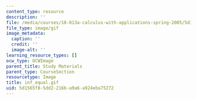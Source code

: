 ```yaml
---
content_type: resource
description: ''
file: /media/courses/18-013a-calculus-with-applications-spring-2005/5d1565f85dd2216ba9a6a924eba75272_inf_equal.gif
file_type: image/gif
image_metadata:
  caption: ''
  credit: ''
  image-alt: ''
learning_resource_types: []
ocw_type: OCWImage
parent_title: Study Materials
parent_type: CourseSection
resourcetype: Image
title: inf_equal.gif
uid: 5d1565f8-5dd2-216b-a9a6-a924eba75272
---
```

